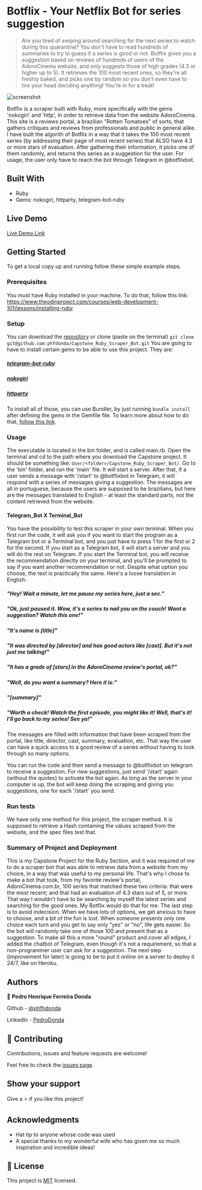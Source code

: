 # Botflix - Your Netflix Bot for series suggestion

> Are you tired of swiping around searching for the next series to watch during this quarantine? You don't have to read hundreds of summaries to try to guess if a series is good or not. Botflix gives you a suggestion based on reviews of hundreds of users of the AdoroCinema website, and only suggests those of high grades (4.3 or higher up to 5). It retrieves the 100 most recent ones, so they're all freshly baked, and picks one by random so you don't even have to tire your head deciding anything! You're in for a treat!

![screenshot](./app_screenshot.jpg)

Botflix is a scraper built with Ruby, more specifically with the gems 'nokogiri' and 'http', in order to retrieve data from the website AdoroCinema. This site is a reviews portal, a brazilian "Rotten Tomatoes" of sorts, that gathers critiques and reviews from professionals and public in general alike. 
I have built the algorith of Botflix in a way that it takes the 100 most recent series (by addressing their page of most recent series) that ALSO have 4.3 or more stars of evaluation. After gathering their information, it picks one of them randomly, and returns this series as a suggestion for the user. 
For usage, the user only have to reach the bot through Telegram in @botflixbot.

## Built With

- Ruby
- Gems: nokogiri, httparty, telegram-bot-ruby

## Live Demo

[Live Demo Link](https://livedemo.com)


## Getting Started

To get a local copy up and running follow these simple example steps.

### Prerequisites
You must have Ruby installed in your machine. To do that, follow this link: https://www.theodinproject.com/courses/web-development-101/lessons/installing-ruby

### Setup
You can download the [repository](https://github.com/phfdonda/Capstone_Ruby_Scraper_Bot) or clone (paste on the terminal) ```git clone git@github.com:phfdonda/Capstone_Ruby_Scraper_Bot.git```
You are going to have to install certain gems to be able to use this project. They are:

##### [telegram-bot-ruby](https://github.com/telegram-bot-rb/telegram-bot)
##### [nokogiri](https://nokogiri.org/tutorials/installing_nokogiri.html#install-with-included-libraries-recommended)
##### [httparty](https://github.com/jnunemaker/httparty)
To install all of those, you can use Bundler, by just running ```bundle install``` after defining the gems in the Gemfile file. To learn more about how to do that, [follow this link](https://bundler.io/v2.0/man/bundle-install.1.html).

### Usage
The executable is located in the bin folder, and is called main.rb. Open the terminal and cd to the path where you download the Capstone project. It should be something like: ```User/<folder>/Capstone_Ruby_Scraper_Bot/```. Go to the 'bin' folder, and run the 'main' file. It will start a server. After that, if a user sends a message with '/start' to @botflixbot in Telegram, it will respond with a series of messages giving a suggestion.
The messages are all in portuguese, because the users are supposed to be brazilians, but here are the messages translated to English - at least the standard parts, not the content retrieved from the website.

#### Telegram_Bot X Terminal_Bot
You have the possibility to test this scraper in your own terminal. When you first run the code, it will ask you if you want to start the program as a Telegram bot or a Terminal bot, and you just have to press 1 for the first or 2 for the second. If you start as a Telegram bot, it will start a server and you will do the rest on Telegram. If you start the Terminal bot, you will receive the recommendation directly on your terminal, and you'll be prompted to say if you want another recommendation or not.
Despite what option you choose, the text is practically the same. Here's a loose translation in English:

##### "Hey! Wait a minute, let me pause my series here, just a sec."
##### "Ok, just paused it. Wow, it's a series to nail you on the couch! Want a suggestion? Watch this one!"
##### "It's name is [title]"
##### "It was directed by [director] and has good actors like [cast]. But it's not just me talking!"
##### "It has a grade of [stars] in the AdoroCinema review's portal, ok?"
##### "Well, do you want a summary? Here it is:"
##### "[summary]"
##### "Worth a check! Watch the first episode, you might like it! Well, that's it! I'll go back to my series! See ya!"


The messages are filled with information that have been scraped from the portal, like title, director, cast, summary, evaluation, etc. That way the user can have a quick access to a good review of a series without having to look through so many options.

You can run the code and then send a message to @botflixbot on telegram to receive a suggestion. For new suggestions, just send '/start' again (without the quotes) to activate the bot again. As long as the server in your computer is up, the bot will keep doing the scraping and giving you suggestions, one for each '/start' you send.

### Run tests
We have only one method for this project, the scraper method. It is supposed to retrieve a Hash containing the values scraped from the website, and the spec files test that.

### Summary of Project and Deployment
This is my Capstone Project for the Ruby Section, and it was required of me to do a scraper bot that was able to retrieve data from a website from my choice, in a way that was useful to my personal life.
That's why I chose to make a bot that took, from my favorite review's portal, AdoroCinema.com.br, 100 series that matched these two criteria: that were the most recent; and that had an evaluation of 4.3 stars out of 5, or more. That way I wouldn't have to be searching by myself the latest series and searching for the good ones. My Botflix would do that for me.
The last step is to avoid indecision. When we have lots of options, we get anxious to have to choose, and a bit of the fun is lost. When someone presents only one choice each turn and you get to say only "yes" or "no", life gets easier. So the bot will randomly take one of those 100 and present that as a suggestion.
To make all this a more "round" product and cover all edges, I added the chatbot of Telegram, even though it's not a requirement, so that a non-programmer user can ask for a suggestion. 
The next step (improvement for later) is going to be to put it online on a server to deploy it 24/7, like on Heroku. 


## Authors

👤 **Pedro Henrique Ferreira Donda**



Github - [@phfhdonda](https://github.com/phfdonda)

LinkedIn - [PedroDonda](https://www.linkedin.com/in/pedro-donda-808621bb/)

## 🤝 Contributing

Contributions, issues and feature requests are welcome!

Feel free to check the [issues page](issues/).

## Show your support

Give a ⭐️ if you like this project!

## Acknowledgments

- Hat tip to anyone whose code was used
- A special thanks to my wonderful wife who has given me so much inspiration and incredible ideas!

## 📝 License

This project is [MIT](lic.url) licensed.
